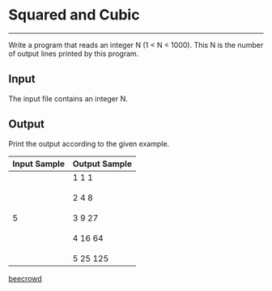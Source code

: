 # Squared and Cubic

---

Write a program that reads an integer N (1 < N < 1000). This N is the number of output lines printed by this program.

## Input

The input file contains an integer N.

## Output

Print the output according to the given example.

| Input Sample | Output Sample                                                   |
| ------------ | --------------------------------------------------------------- |
| 5            | 1 1 1<br><br>2 4 8<br><br>3 9 27<br><br>4 16 64<br><br>5 25 125 |

[beecrowd](https://www.beecrowd.com.br/judge/en/problems/view/1143)
